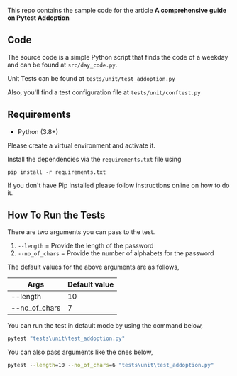 This repo contains the sample code for the article **A comprehensive guide on Pytest Addoption**

## Code
The source code is a simple Python script that finds the code of a weekday and can be found at `src/day_code.py`. 

Unit Tests can be found at `tests/unit/test_addoption.py`

Also, you'll find a test configuration file at `tests/unit/conftest.py`

## Requirements
* Python (3.8+)

Please create a virtual environment and activate it.

Install the dependencies via the `requirements.txt` file using 

```commandline
pip install -r requirements.txt
```
If you don't have Pip installed please follow instructions online on how to do it.

## How To Run the Tests
There are two arguments you can pass to the test.
1. `--length` = Provide the length of the password
2. `--no_of_chars` = Provide the number of alphabets for the password

The default values for the above arguments are as follows,

| Args | Default value |
| --- | --- |
| --length | 10 |
| --no_of_chars| 7 |

You can run the test in default mode by using the command below,
```cmd
pytest "tests\unit\test_addoption.py"
```

You can also pass arguments like the ones below,
```cmd
pytest --length=10 --no_of_chars=6 "tests\unit\test_addoption.py"
```